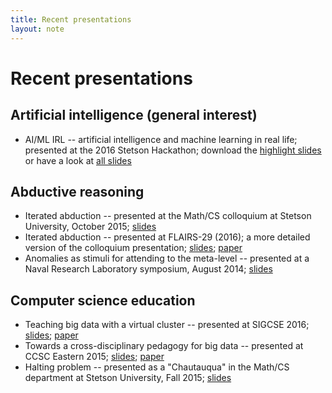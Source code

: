 ```yaml
---
title: Recent presentations
layout: note
---
```


# Recent presentations

## Artificial intelligence (general interest)

- AI/ML IRL -- artificial intelligence and machine learning in real life; presented at the 2016 Stetson Hackathon; download the [highlight slides](../downloads/eckroth-ai-irl-stetson-hackathon-2016-content-slides.pdf) or have a look at [all slides](../downloads/eckroth-ai-irl-stetson-hackathon-2016.pdf)

## Abductive reasoning

- Iterated abduction -- presented at the Math/CS colloquium at Stetson University, October 2015; [slides](../downloads/eckroth-stetson-mathcs-colloquium-oct-2015-iterated-abduction.pdf)
- Iterated abduction -- presented at FLAIRS-29 (2016); a more detailed version of the colloquium presentation; [slides](../downloads/eckroth-flairs-29-iterated-abduction.pdf); [paper](../downloads/eckroth-iterated-abduction-flairs-29.pdf)
- Anomalies as stimuli for attending to the meta-level -- presented at a Naval Research Laboratory symposium, August 2014; [slides](../downloads/eckroth-nrl2014.pdf)


## Computer science education

- Teaching big data with a virtual cluster -- presented at SIGCSE 2016; [slides](../downloads/eckroth-sigcse-teaching-big-data-with-a-virtual-cluster.pdf); [paper](../downloads/eckroth-sigcse-2016.pdf)
- Towards a cross-disciplinary pedagogy for big data -- presented at CCSC Eastern 2015; [slides](../downloads/eckroth-ccsc-eastern-2015.pdf); [paper](../downloads/eckroth-big-data-pedagogy-ccsc-eastern-2015-final.pdf)
- Halting problem -- presented as a "Chautauqua" in the Math/CS department at Stetson University, Fall 2015; [slides](../downloads/eckroth-halting-problem.pdf)
